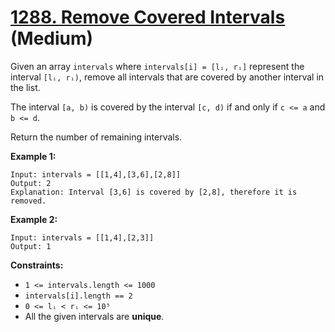 # [1288. Remove Covered Intervals][link] (Medium)

[link]: https://leetcode.com/problems/remove-covered-intervals/

Given an array `intervals` where `intervals[i] = [lᵢ, rᵢ]` represent the interval `[lᵢ, rᵢ)`, remove
all intervals that are covered by another interval in the list.

The interval `[a, b)` is covered by the interval `[c, d)` if and only if `c <= a` and `b <= d`.

Return the number of remaining intervals.

**Example 1:**

```
Input: intervals = [[1,4],[3,6],[2,8]]
Output: 2
Explanation: Interval [3,6] is covered by [2,8], therefore it is removed.
```

**Example 2:**

```
Input: intervals = [[1,4],[2,3]]
Output: 1
```

**Constraints:**

- `1 <= intervals.length <= 1000`
- `intervals[i].length == 2`
- `0 <= lᵢ < rᵢ <= 10⁵`
- All the given intervals are **unique**.
